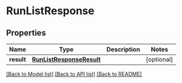 # RunListResponse

## Properties
Name | Type | Description | Notes
------------ | ------------- | ------------- | -------------
**result** | [**RunListResponseResult**](RunListResponseResult.md) |  | [optional] 

[[Back to Model list]](../README.md#documentation-for-models) [[Back to API list]](../README.md#documentation-for-api-endpoints) [[Back to README]](../README.md)

